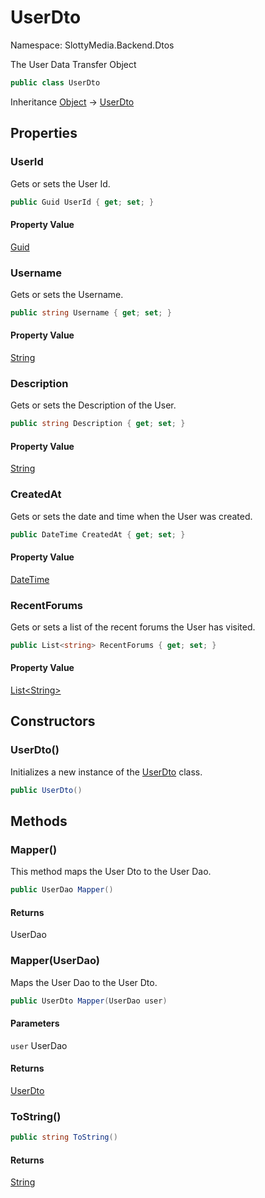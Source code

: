 # UserDto

Namespace: SlottyMedia.Backend.Dtos

The User Data Transfer Object

```csharp
public class UserDto
```

Inheritance [Object](https://docs.microsoft.com/en-us/dotnet/api/system.object) → [UserDto](./slottymedia.backend.dtos.userdto.md)

## Properties

### **UserId**

Gets or sets the User Id.

```csharp
public Guid UserId { get; set; }
```

#### Property Value

[Guid](https://docs.microsoft.com/en-us/dotnet/api/system.guid)<br>

### **Username**

Gets or sets the Username.

```csharp
public string Username { get; set; }
```

#### Property Value

[String](https://docs.microsoft.com/en-us/dotnet/api/system.string)<br>

### **Description**

Gets or sets the Description of the User.

```csharp
public string Description { get; set; }
```

#### Property Value

[String](https://docs.microsoft.com/en-us/dotnet/api/system.string)<br>

### **CreatedAt**

Gets or sets the date and time when the User was created.

```csharp
public DateTime CreatedAt { get; set; }
```

#### Property Value

[DateTime](https://docs.microsoft.com/en-us/dotnet/api/system.datetime)<br>

### **RecentForums**

Gets or sets a list of the recent forums the User has visited.

```csharp
public List<string> RecentForums { get; set; }
```

#### Property Value

[List&lt;String&gt;](https://docs.microsoft.com/en-us/dotnet/api/system.collections.generic.list-1)<br>

## Constructors

### **UserDto()**

Initializes a new instance of the [UserDto](./slottymedia.backend.dtos.userdto.md) class.

```csharp
public UserDto()
```

## Methods

### **Mapper()**

This method maps the User Dto to the User Dao.

```csharp
public UserDao Mapper()
```

#### Returns

UserDao<br>

### **Mapper(UserDao)**

Maps the User Dao to the User Dto.

```csharp
public UserDto Mapper(UserDao user)
```

#### Parameters

`user` UserDao<br>

#### Returns

[UserDto](./slottymedia.backend.dtos.userdto.md)<br>

### **ToString()**

```csharp
public string ToString()
```

#### Returns

[String](https://docs.microsoft.com/en-us/dotnet/api/system.string)<br>
